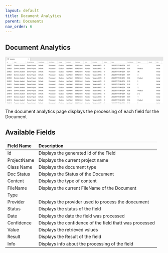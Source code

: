 ```yaml
---
layout: default
title: Document Analytics
parent: Documents
nav_order: 6
---
```


## Document Analytics

![Document analytics](/assets/DocumentAnalytics.png)

The document analytics page displays the processing of each field for the Document

## Available Fields

| Field Name | Description |
| :--- | :--- |
| Id | Displays the generated Id of the Field |
| ProjectName | Displays the current project name |
| Class Name | Displays the document type |
| Doc Status | Displays the Status of the Document |
| Content | Displays the type of content |
| FileName | Displays the current FileName of the Document |
| Type | |
| Provider | Displays the provider used to process the doocument |
| Status | Displays the status of the field |
| Date | Displays the date the field was processed |
| Confidence | Displays the confidence of the field thatt was processed |
| Value | Displays the retrieved vslues |
| Result | Displays the Result of the field |
| Info | Displays info about the processing of the field |
